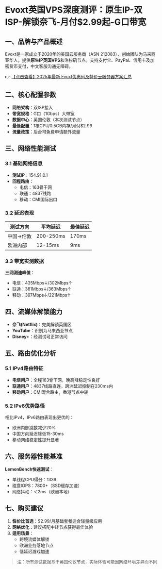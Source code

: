 # Evoxt英国VPS深度测评：原生IP-双ISP-解锁奈飞-月付$2.99起-G口带宽

## 一、品牌与产品概述

Evoxt是一家成立于2020年的美国云服务商（ASN 212083），创始团队为马来西亚华人，提供**原生IP英国VPS**和洛杉矶节点。支持支付宝、PayPal、信用卡及加密货币支付，中文客服沟通无障碍。

👉 [【点击查看】2025年最新 Evoxt优惠码及特价云服务器方案汇总](https://bit.ly/evoxt)

## 二、核心配置参数

- **网络架构**：双ISP接入
- **带宽规格**：G口（1Gbps）大带宽
- **数据中心**：英国伦敦（本次测试节点）
- **最低配置**：1核CPU/0.5GB内存/月付$2.99
- **流量政策**：后台可免费申请额外流量

## 三、网络性能测试

### 3.1 基础网络信息
- **测试IP**：154.91.0.1
- **回程路由**：
  - 电信：163骨干网
  - 联通：4837线路
  - 移动：CMI国际出口

### 3.2 延迟表现
| 测试方向       | 平均延迟 | 最佳延迟 |
|----------------|----------|----------|
| 中国→伦敦      | 200-250ms| 170ms    |
| 欧洲内部       | 12-15ms  | 9ms      |

### 3.3 带宽实测数据
**三网测速峰值**：
- 电信：435Mbps↓/302Mbps↑
- 联通：381Mbps↓/363Mbps↑
- 移动：397Mbps↓/221Mbps↑

## 四、流媒体解锁能力

- **奈飞(Netflix)**：完美解锁英国区
- **YouTube**：识别为马来西亚节点
- **Disney+**：经测试可正常访问

## 五、路由优化分析

### 5.1 IPv4路由特征
- **电信用户**：全程163骨干网，晚高峰稳定性良好
- **联通用户**：4837线路直连，跨洲延迟控制在230ms内
- **移动用户**：CMI混合路由，香港节点中转

### 5.2 IPv6优势路径
相比IPv4，IPv6路由表现出更优的：
- 欧洲内部跳数减少20%
- 中国方向延迟降低15-30ms
- 移动网络稳定性提升显著

## 六、服务器性能基准

**LemonBench快速测试**：
- 单线程CPU得分：1339
- 磁盘IOPS：7800+（SSD缓存加速）
- 网络抖动：＜2ms（欧洲本地）

## 七、购买建议

1. **性价比首选**：$2.99/月基础套餐适合轻量级应用
2. **网络优化**：建议搭配中转节点获得最佳体验
3. **适用场景**：
   - 跨境流媒体解锁
   - 欧洲业务落地节点
   - 低延迟游戏加速

> 注：所有测试数据基于英国伦敦节点，实际体验可能因网络环境差异而不同